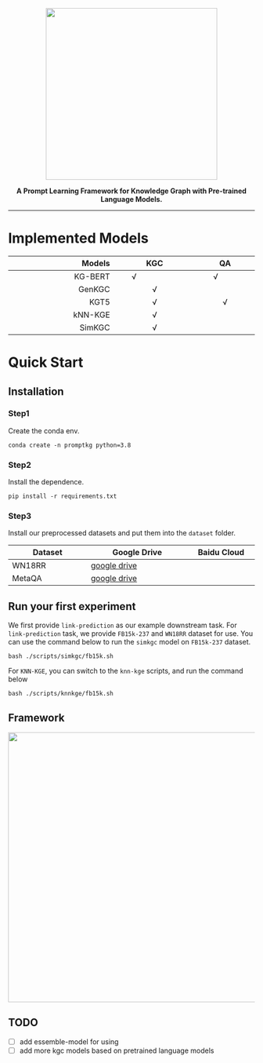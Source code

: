 <div align="center">
    <img src="https://github.com/zjunlp/PromptKG/blob/main/resources/logo.svg" width="350px">
    <p> <b>
        A Prompt Learning Framework for Knowledge Graph  with Pre-trained Language Models.</b>
    </p>
</div>



------



# Implemented Models

<style>
table th:first-of-type {
    width: 4cm;
}
table th:nth-of-type(2) {
    width: 150pt;
}
table th:nth-of-type(3) {
    width: 8em;
}
</style>

| Models | KGC  |  QA  |
| -----------: | :------: | :------: |
| <div style="width: 150pt">KG-BERT |  <div style="width: 50pt">√ | <div style="width: 50pt"> √ |
| GenKGC |  √   |      |
|   KGT5 |  √   |  √   |
| kNN-KGE |  √   |      |
| SimKGC |  √   |      |




# Quick Start

## Installation

### **Step1**

Create the conda env.

```shell
conda create -n promptkg python=3.8
```

### **Step2**

Install the dependence.

```shell
pip install -r requirements.txt
```

### Step3

Install our preprocessed datasets and put them into the `dataset` folder.

| Dataset | Google Drive                                                 | Baidu Cloud |
| ------- | ------------------------------------------------------------ | ----------- |
| WN18RR  | [google drive](https://drive.google.com/drive/folders/1k5mT3d7fldVSSyAYH5KWv3_BI3B2-BXJ?usp=sharing) |             |
| MetaQA  | [google drive](https://drive.google.com/drive/folders/1q4kph9nd4ADjvkPIZvAwYbqza7o7DFt9?usp=sharing) |             |





## Run your first experiment

We first provide `link-prediction` as our example downstream task.
For `link-prediction` task, we provide `FB15k-237` and `WN18RR` dataset for use.
You can use the command below to run the `simkgc` model on `FB15k-237` dataset.

```shell
bash ./scripts/simkgc/fb15k.sh
```

For `KNN-KGE`, you can switch to the `knn-kge` scripts, and run the command below

```shell
bash ./scripts/knnkge/fb15k.sh
```

## Framework

<div align="center">
    <img src="https://github.com/zjunlp/PromptKG/blob/main/resources/framework.jpg" width="550px">
</div>



## TODO 

- [ ] add essemble-model for using
- [ ] add more kgc models based on pretrained language models
